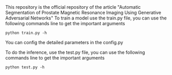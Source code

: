 ##  
This repository is the official repository of the article "Automatic Segmentation of Prostate Magnetic Resonance Imaging
Using Generative Adversarial Networks"
To train a model use the train.py file, you can use the following commands line to get the important arguments

```shell
python train.py -h
```   
You can config the detailed parameters in the config.py

To do the inference, use the test.py file, you can use the following commands line to get the important arguments

```shell
python test.py -h
```